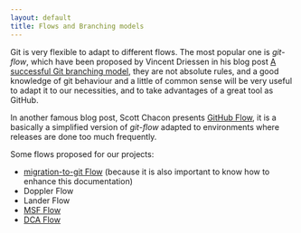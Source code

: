 ```yaml
---
layout: default
title: Flows and Branching models
---
```


Git is very flexible to adapt to different flows. The most popular one is _git-flow_,
which have been proposed by Vincent Driessen in his blog post [A successful Git branching model],
they are not absolute rules, and a good knowledge of git behaviour and a little 
of common sense will be very useful to adapt it to our necessities, and to take
advantages of a great tool as GitHub.

In another famous blog post, Scott Chacon presents [GitHub Flow], it is a basically
a simplified version of _git-flow_ adapted to environments where releases are done
too much frequently.

Some flows proposed for our projects:
<!-- We need to talk with the TLs in order to define them, and others -->

* [migration-to-git Flow](migration-to-git-flow.html) (because it is also important to know how to enhance 
  this documentation)
* Doppler Flow 
* Lander Flow 
* [MSF Flow](msf-flow.html)
* [DCA Flow](dca-flow.html)

<!-- About DCA, I am not sure to include the complete Project and Client name here -->



[A successful Git branching model]: http://nvie.com/posts/a-successful-git-branching-model/
[GitHub Flow]: http://scottchacon.com/2011/08/31/github-flow.html
